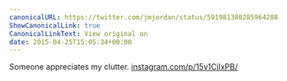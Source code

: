 ```yaml
---
canonicalURL: https://twitter.com/jmjordan/status/591981380285964288
ShowCanonicalLink: true
CanonicalLinkText: View original on
date: 2015-04-25T15:05:34+00:00
---
```

Someone appreciates my clutter. [instagram.com/p/15v1CiIxPB/](https://instagram.com/p/15v1CiIxPB/)